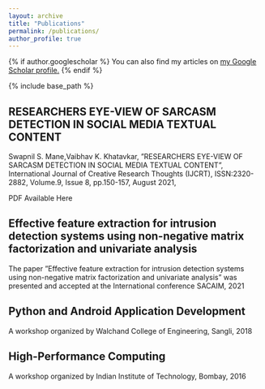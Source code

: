 ```yaml
---
layout: archive
title: "Publications"
permalink: /publications/
author_profile: true
---
```


{% if author.googlescholar %}
  You can also find my articles on <u><a href="{{author.googlescholar}}">my Google Scholar profile</a>.</u>
{% endif %}

{% include base_path %}

<div>
  <div>
    <h2>
      <strong
        >RESEARCHERS EYE-VIEW OF SARCASM DETECTION IN SOCIAL MEDIA TEXTUAL
        CONTENT</strong
      >
    </h2>
    <p>
      Swapnil S. Mane,Vaibhav K. Khatavkar, ”RESEARCHERS EYE-VIEW OF SARCASM
      DETECTION IN SOCIAL MEDIA TEXTUAL CONTENT”, International Journal of
      Creative Research Thoughts (IJCRT), ISSN:2320-2882, Volume.9, Issue 8,
      pp.150-157, August 2021,
    </p>
    <p>
      PDF Available
      <a
        href="https://www.ijcrt.org/papers/IJCRTE020026.pdf"
        style="text-decoration: none"
        >Here</a
      >
    </p>
  </div>

  <div>
    <h2>
      <strong
        >Effective feature extraction for intrusion detection systems using
        non-negative matrix factorization and univariate analysis</strong
      >
    </h2>
    <p>
      The paper ”Effective feature extraction for intrusion detection systems
      using non-negative matrix factorization and univariate analysis” was
      presented and accepted at the International conference SACAIM, 2021
    </p>
  </div>

  <div>
    <h2>
      <strong> Python and Android Application Development</strong>
    </h2>
    <p>A workshop organized by Walchand College of Engineering, Sangli, 2018</p>
  </div>

  <div>
    <h2>
      <strong>High-Performance Computing</strong>
    </h2>
    <p>A workshop organized by Indian Institute of Technology, Bombay, 2016</p>
  </div>
</div>
